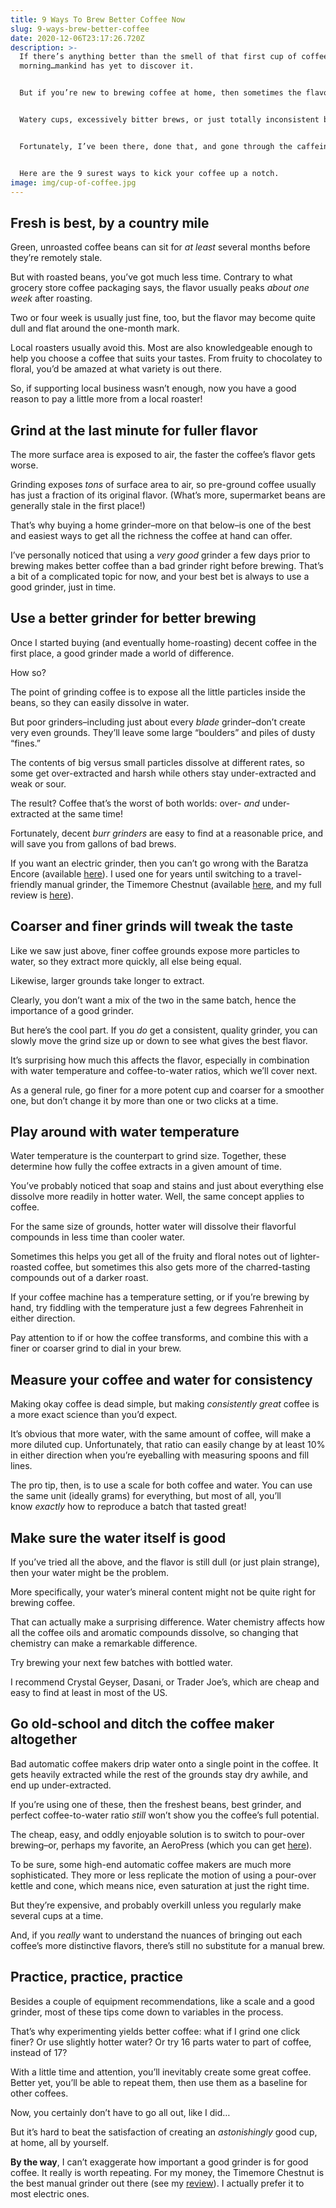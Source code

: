 ```yaml
---
title: 9 Ways To Brew Better Coffee Now
slug: 9-ways-brew-better-coffee
date: 2020-12-06T23:17:26.720Z
description: >-
  If there’s anything better than the smell of that first cup of coffee in the
  morning…mankind has yet to discover it. 


  But if you’re new to brewing coffee at home, then sometimes the flavor doesn’t quite hold up to the aroma.


  Watery cups, excessively bitter brews, or just totally inconsistent batches are the bane of the beginner barista.


  Fortunately, I’ve been there, done that, and gone through the caffeine jitters so you don’t have to.


  Here are the 9 surest ways to kick your coffee up a notch.
image: img/cup-of-coffee.jpg
---
```

## Fresh is best, by a country mile

Green, unroasted coffee beans can sit for *at least* several months before they’re remotely stale.

But with roasted beans, you’ve got much less time. Contrary to what grocery store coffee packaging says, the flavor usually peaks *about one week* after roasting. 

Two or four week is usually just fine, too, but the flavor may become quite dull and flat around the one-month mark.

Local roasters usually avoid this. Most are also knowledgeable enough to help you choose a coffee that suits your tastes. From fruity to chocolatey to floral, you’d be amazed at what variety is out there.

So, if supporting local business wasn’t enough, now you have a good reason to pay a little more from a local roaster!

## Grind at the last minute for fuller flavor

The more surface area is exposed to air, the faster the coffee’s flavor gets worse. 

Grinding exposes *tons* of surface area to air, so pre-ground coffee usually has just a fraction of its original flavor. (What’s more, supermarket beans are generally stale in the first place!)

That’s why buying a home grinder–more on that below–is one of the best and easiest ways to get all the richness the coffee at hand can offer.

I’ve personally noticed that using a *very good* grinder a few days prior to brewing makes better coffee than a bad grinder right before brewing. That’s a bit of a complicated topic for now, and your best bet is always to use a good grinder, just in time.

## Use a better grinder for better brewing

Once I started buying (and eventually home-roasting) decent coffee in the first place, a good grinder made a world of difference.

How so?

The point of grinding coffee is to expose all the little particles inside the beans, so they can easily dissolve in water.

But poor grinders–including just about every *blade* grinder–don’t create very even grounds. They’ll leave some large “boulders” and piles of dusty “fines.” 

The contents of big versus small particles dissolve at different rates, so some get over-extracted and harsh while others stay under-extracted and weak or sour.

The result? Coffee that’s the worst of both worlds: over- *and* under-extracted at the same time!

Fortunately, decent *burr grinders* are easy to find at a reasonable price, and will save you from gallons of bad brews.

If you want an electric grinder, then you can’t go wrong with the Baratza Encore (available [here](/recommends/baratza-encorce)). I used one for years until switching to a travel-friendly manual grinder, the Timemore Chestnut (available [here](/recommends/timemore-chestnut-g1), and my full review is [here](/timemore-chestnut-grinder-review)).

## Coarser and finer grinds will tweak the taste

Like we saw just above, finer coffee grounds expose more particles to water, so they extract more quickly, all else being equal.

Likewise, larger grounds take longer to extract.

Clearly, you don’t want a mix of the two in the same batch, hence the importance of a good grinder.

But here’s the cool part. If you *do* get a consistent, quality grinder, you can slowly move the grind size up or down to see what gives the best flavor. 

It’s surprising how much this affects the flavor, especially in combination with water temperature and coffee-to-water ratios, which we’ll cover next. 

As a general rule, go finer for a more potent cup and coarser for a smoother one, but don’t change it by more than one or two clicks at a time.

## Play around with water temperature

Water temperature is the counterpart to grind size. Together, these determine how fully the coffee extracts in a given amount of time. 

You’ve probably noticed that soap and stains and just about everything else dissolve more readily in hotter water. Well, the same concept applies to coffee.

For the same size of grounds, hotter water will dissolve their flavorful compounds in less time than cooler water.

Sometimes this helps you get all of the fruity and floral notes out of lighter-roasted coffee, but sometimes this also gets more of the charred-tasting compounds out of a darker roast.

If your coffee machine has a temperature setting, or if you’re brewing by hand, try fiddling with the temperature just a few degrees Fahrenheit in either direction. 

Pay attention to if or how the coffee transforms, and combine this with a finer or coarser grind to dial in your brew.

## Measure your coffee and water for consistency

Making okay coffee is dead simple, but making *consistently great* coffee is a more exact science than you’d expect.

It’s obvious that more water, with the same amount of coffee, will make a more diluted cup. Unfortunately, that ratio can easily change by at least 10% in either direction when you’re eyeballing with measuring spoons and fill lines.

The pro tip, then, is to use a scale for both coffee and water. You can use the same unit (ideally grams) for everything, but most of all, you’ll know *exactly* how to reproduce a batch that tasted great!

## Make sure the water itself is good

If you’ve tried all the above, and the flavor is still dull (or just plain strange), then your water might be the problem.

More specifically, your water’s mineral content might not be quite right for brewing coffee. 

That can actually make a surprising difference. Water chemistry affects how all the coffee oils and aromatic compounds dissolve, so changing that chemistry can make a remarkable difference.

Try brewing your next few batches with bottled water. 

I recommend Crystal Geyser, Dasani, or Trader Joe’s, which are cheap and easy to find at least in most of the US.

## Go old-school and ditch the coffee maker altogether

Bad automatic coffee makers drip water onto a single point in the coffee. It gets heavily extracted while the rest of the grounds stay dry awhile, and end up under-extracted.

If you’re using one of these, then the freshest beans, best grinder, and perfect coffee-to-water ratio *still* won’t show you the coffee’s full potential.

The cheap, easy, and oddly enjoyable solution is to switch to pour-over brewing–or, perhaps my favorite, an AeroPress (which you can get [here](/recommends/aeropress)).

To be sure, some high-end automatic coffee makers are much more sophisticated. They more or less replicate the motion of using a pour-over kettle and cone, which means nice, even saturation at just the right time.

But they’re expensive, and probably overkill unless you regularly make several cups at a time. 

And, if you *really* want to understand the nuances of bringing out each coffee’s more distinctive flavors, there’s still no substitute for a manual brew.

## Practice, practice, practice

Besides a couple of equipment recommendations, like a scale and a good grinder, most of these tips come down to variables in the process.

That’s why experimenting yields better coffee: what if I grind one click finer? Or use slightly hotter water? Or try 16 parts water to part of coffee, instead of 17?

With a little time and attention, you’ll inevitably create some great coffee. Better yet, you’ll be able to repeat them, then use them as a baseline for other coffees.

Now, you certainly don’t have to go all out, like I did…

But it’s hard to beat the satisfaction of creating an *astonishingly* good cup, at home, all by yourself.

**By the way**, I can’t exaggerate how important a good grinder is for good coffee. It really is worth repeating. For my money, the Timemore Chestnut is the best manual grinder out there (see my [review](/timemore-chestnut-g1-review)). I actually prefer it to most electric ones.